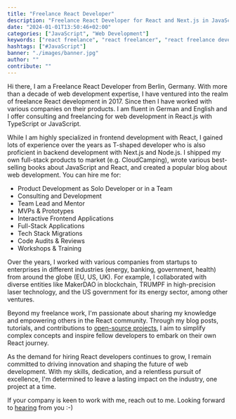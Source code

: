 ```yaml
---
title: "Freelance React Developer"
description: "Freelance React Developer for React and Next.js in JavaScript/TypeScript from Berlin (German/English). Consulting & Freelancing for Web Development: Full-Stack Applications, Code Audits & Reviews, Workshops, Training, MVPs ..."
date: "2024-01-01T13:50:46+02:00"
categories: ["JavaScript", "Web Development"]
keywords: ["react freelance", "react freelancer", "react freelance developer"]
hashtags: ["#JavaScript"]
banner: "./images/banner.jpg"
author: ""
contribute: ""
---
```


Hi there, I am a Freelance React Developer from Berlin, Germany. With more than a decade of web development expertise, I have ventured into the realm of freelance React development in 2017. Since then I have worked with various companies on their products. I am fluent in German and English and I offer consulting and freelancing for web development in React.js with TypeScript or JavaScript.

While I am highly specialized in frontend development with React, I gained lots of experience over the years as T-shaped developer who is also proficient in backend development with Next.js and Node.js. I shipped my own full-stack products to market (e.g. CloudCamping), wrote various best-selling books about JavaScript and React, and created a popular blog about web development. You can hire me for:

* Product Development as Solo Developer or in a Team
* Consulting and Development
* Team Lead and Mentor
* MVPs & Prototypes
* Interactive Frontend Applications
* Full-Stack Applications
* Tech Stack Migrations
* Code Audits & Reviews
* Workshops & Training

Over the years, I worked with various companies from startups to enterprises in different industries (energy, banking, government, health) from around the globe (EU, US, UK). For example, I collaborated with diverse entities like MakerDAO in blockchain, TRUMPF in high-precision laser technology, and the US government for its energy sector, among other ventures.

Beyond my freelance work, I'm passionate about sharing my knowledge and empowering others in the React community. Through my blog posts, tutorials, and contributions to [open-source projects](https://github.com/rwieruch), I aim to simplify complex concepts and inspire fellow developers to embark on their own React journey.

As the demand for hiring React developers continues to grow, I remain committed to driving innovation and shaping the future of web development. With my skills, dedication, and a relentless pursuit of excellence, I'm determined to leave a lasting impact on the industry, one project at a time.

If your company is keen to work with me, reach out to me. Looking forward to [hearing](mailto:hello@rwieruch.com) from you :-)